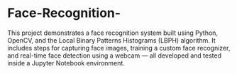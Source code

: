 # Face-Recognition-
This project demonstrates a face recognition system built using Python, OpenCV, and the Local Binary Patterns Histograms (LBPH) algorithm. It includes steps for capturing face images, training a custom face recognizer, and real-time face detection using a webcam — all developed and tested inside a Jupyter Notebook environment.
